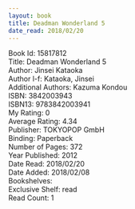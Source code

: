 ```yaml
---
layout: book
title: Deadman Wonderland 5
date_read: 2018/02/20
---
```


Book Id: 15817812<br />
Title: Deadman Wonderland 5<br />
Author: Jinsei Kataoka<br />
Author l-f: Kataoka, Jinsei<br />
Additional Authors: Kazuma Kondou<br />
ISBN: 3842003943<br />
ISBN13: 9783842003941<br />
My Rating: 0<br />
Average Rating: 4.34<br />
Publisher: TOKYOPOP GmbH<br />
Binding: Paperback<br />
Number of Pages: 372<br />
Year Published: 2012<br />
Date Read: 2018/02/20<br />
Date Added: 2018/02/08<br />
Bookshelves: <br />
Exclusive Shelf: read<br />
Read Count: 1<br />

